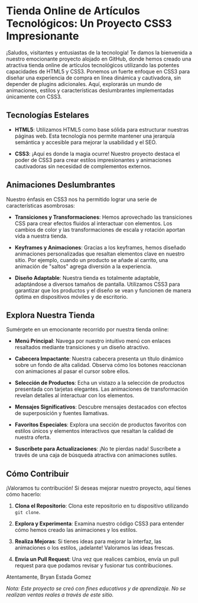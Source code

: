 # Tienda Online de Artículos Tecnológicos: Un Proyecto CSS3 Impresionante

¡Saludos, visitantes y entusiastas de la tecnología! Te damos la bienvenida a nuestro emocionante proyecto alojado en GitHub, donde hemos creado una atractiva tienda online de artículos tecnológicos utilizando las potentes capacidades de HTML5 y CSS3. Ponemos un fuerte enfoque en CSS3 para diseñar una experiencia de compra en línea dinámica y cautivadora, sin depender de plugins adicionales. Aquí, explorarás un mundo de animaciones, estilos y características deslumbrantes implementadas únicamente con CSS3.

## Tecnologías Estelares

- **HTML5**: Utilizamos HTML5 como base sólida para estructurar nuestras páginas web. Esta tecnología nos permite mantener una jerarquía semántica y accesible para mejorar la usabilidad y el SEO.

- **CSS3**: ¡Aquí es donde la magia ocurre! Nuestro proyecto destaca el poder de CSS3 para crear estilos impresionantes y animaciones cautivadoras sin necesidad de complementos externos.

## Animaciones Deslumbrantes

Nuestro énfasis en CSS3 nos ha permitido lograr una serie de características asombrosas:

- **Transiciones y Transformaciones**: Hemos aprovechado las transiciones CSS para crear efectos fluidos al interactuar con elementos. Los cambios de color y las transformaciones de escala y rotación aportan vida a nuestra tienda.

- **Keyframes y Animaciones**: Gracias a los keyframes, hemos diseñado animaciones personalizadas que resaltan elementos clave en nuestro sitio. Por ejemplo, cuando un producto se añade al carrito, una animación de "saltos" agrega diversión a la experiencia.

- **Diseño Adaptable**: Nuestra tienda es totalmente adaptable, adaptándose a diversos tamaños de pantalla. Utilizamos CSS3 para garantizar que los productos y el diseño se vean y funcionen de manera óptima en dispositivos móviles y de escritorio.

## Explora Nuestra Tienda

Sumérgete en un emocionante recorrido por nuestra tienda online:

- **Menú Principal**: Navega por nuestro intuitivo menú con enlaces resaltados mediante transiciones y un diseño atractivo.

- **Cabecera Impactante**: Nuestra cabecera presenta un título dinámico sobre un fondo de alta calidad. Observa cómo los botones reaccionan con animaciones al pasar el cursor sobre ellos.

- **Selección de Productos**: Echa un vistazo a la selección de productos presentada con tarjetas elegantes. Las animaciones de transformación revelan detalles al interactuar con los elementos.

- **Mensajes Significativos**: Descubre mensajes destacados con efectos de superposición y fuentes llamativas.

- **Favoritos Especiales**: Explora una sección de productos favoritos con estilos únicos y elementos interactivos que resaltan la calidad de nuestra oferta.

- **Suscríbete para Actualizaciones**: ¡No te pierdas nada! Suscríbete a través de una caja de búsqueda atractiva con animaciones sutiles.

## Cómo Contribuir

¡Valoramos tu contribución! Si deseas mejorar nuestro proyecto, aquí tienes cómo hacerlo:

1. **Clona el Repositorio**: Clona este repositorio en tu dispositivo utilizando `git clone`.

2. **Explora y Experimenta**: Examina nuestro código CSS3 para entender cómo hemos creado las animaciones y los estilos.

3. **Realiza Mejoras**: Si tienes ideas para mejorar la interfaz, las animaciones o los estilos, ¡adelante! Valoramos las ideas frescas.

4. **Envía un Pull Request**: Una vez que realices cambios, envía un pull request para que podamos revisar y fusionar tus contribuciones.


Atentamente,
Bryan Estada Gomez

*Nota: Este proyecto se creó con fines educativos y de aprendizaje. No se realizan ventas reales a través de este sitio.*
